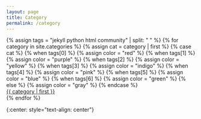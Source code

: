 ```yaml
---
layout: page
title: Category
permalink: /category
---
```

<div class="grid grid-cols-2 gap-4">
{% assign tags = "jekyll python html community" | split: " " %}
{% for category in site.categories %}
  {% assign cat = category | first %}
  {% case cat %}
    {% when tags[0] %}
        {% assign color = "red" %}
    {% when tags[1] %}
        {% assign color = "purple" %}
    {% when tags[2] %}
        {% assign color = "yellow" %}
    {% when tags[3] %}
        {% assign color = "indigo" %}
    {% when tags[4] %}
        {% assign color = "pink" %}
    {% when tags[5] %}
        {% assign color = "blue" %}
    {% when tags[6] %}
        {% assign color = "green" %}
    {% else %}
        {% assign color = "gray" %}
  {% endcase %}
  <div><a class="flex py-2 px-4 h-24 items-center justify-center border border-transparent shadow-sm text-2xl font-medium rounded-md text-white bg-{{ color }}-600 hover:bg-{{ color }}-700 focus:outline-none focus:ring-2 focus:ring-offset-2 focus:ring-{{ color }}-500 visited:text-white" href="{{ site.url }}/category/{{ category | first | slugify }}/">{{ category | first }}</a></div>
{% endfor %}
</div>

{:center: style="text-align: center"}
